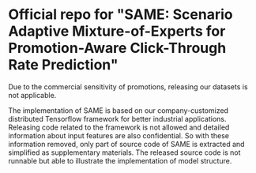 # Official repo for "SAME: Scenario Adaptive Mixture-of-Experts for Promotion-Aware Click-Through Rate Prediction"

Due to the commercial sensitivity of promotions, releasing our datasets is not applicable.

The implementation of SAME is based on our company-customized distributed Tensorflow framework for better industrial applications. Releasing code related to the framework is not allowed and detailed information about input features are also confidential. So with these information removed, only part of source code of SAME is extracted and simplified as supplementary materials. The released source code is not runnable but able to illustrate the implementation of model structure.
